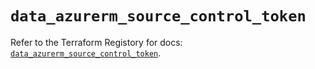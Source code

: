 # `data_azurerm_source_control_token`

Refer to the Terraform Registory for docs: [`data_azurerm_source_control_token`](https://registry.terraform.io/providers/hashicorp/azurerm/3.53.0/docs/data-sources/source_control_token).
